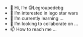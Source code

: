 - 👋 Hi, I’m @Legroupedebg
- 👀 I’m interested in lego star wars
- 🌱 I’m currently learning ...
- 💞️ I’m looking to collaborate on ...
- 📫 How to reach me ...

<!---
Legroupedebg/Legroupedebg is a ✨ special ✨ repository because its `README.md` (this file) appears on your GitHub profile.
You can click the Preview link to take a look at your changes.
--->
